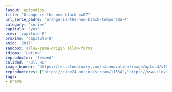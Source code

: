 ```yaml
---
layout: episodios
title: "Orange is the new black 4x07"
url_serie_padre: 'orange-is-the-new-black-temporada-4'
category: 'series'
capitulo: 'yes'
prev: 'capitulo-6'
proximo: 'capitulo-8'
anio: '2017'
sandbox: allow-same-origin allow-forms
idioma: 'Latino'
reproductor: 'fembed'
calidad: 'Full HD'
image_banner: 'https://res.cloudinary.com/u4innovation/image/upload/v1565152608/maxresdefault-min_vy9nnj.jpg'
reproductores: ["https://cine24.online/stream/11334","https://www.ilovefembed.best/v/28ygrt2y4rk1gkj"]
tags:
- Drama
---
```













